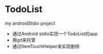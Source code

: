 # TodoList
my androidStdio project

 - 通过Android stdio实现一个TodoList的app
 - 用git来托管
 - 通过ItemTouchHelper来实现删除
